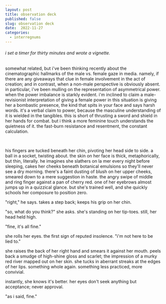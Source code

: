 ```yaml
---
layout: post
title: observation deck
published: false
slug: observation deck
date:  2022-11-27
categories:
  - interregnums
---
```


###### i set a timer for thirty minutes and wrote a vignette.
somewhat related, but i've been thinking recently about the cinematographic hallmarks of the male vs. female gaze in media. namely, if there are any giveaways that clue in female involvement in the act of creation; and in contrast, when a non-male perspective is obviously absent. in particular, i've been mulling on the representation of asymmetrical power. when the power imbalance is starkly evident. i'm inclined to claim a male-revisionist interpretation of giving a female power in this situation is giving her a bombastic presence, the kind that spits in your face and says harsh words. it's a verbal claim to power, because the masculine understanding of it is wielded in the tangibles. this is short of thrusting a sword and shield in her hands for combat. but i think a more feminine touch understands the quietness of it. the fast-burn resistance and resentment, the constant calculation.

<!--more-->


<br /> 

his fingers are tucked beneath her chin, pivoting her head side to side. a ball in a socket, twisting about. the skin on her face is thick, metaphorically, but thin, literally. he imagines she slathers on la mer every night before sleeping, cakes her cheeks beneath botanical emulsions so they'll never see a dry morning. there's a faint dusting of blush on her upper cheeks, smeared down to a mere suggestion in haste. the angry swipe of middle and ring finger against a pan of cherry red. one of her eyebrows almost jumps up in a quizzical glance. but she's trained well, and she quickly schools her composure to position zero. 

"right," he says. takes a step back; keeps his grip on her chin.

"so, what do you think?" she asks. she's standing on her tip-toes. still, her head held high. 

"fine, it's all fine."

she rolls her eyes. the first sign of reputed insolence. "i'm not here to be lied to."

she raises the back of her right hand and smears it against her mouth. peels back a smudge of high-shine gloss and scarlet; the impression of a murky red river mapped out on her skin. she tucks in aberrant streaks at the edges of her lips. something whole again. something less practiced, more convivial. 

instantly, she knows it's better. her eyes don't seek anything but acceptance; never approval.

"as i said, fine."